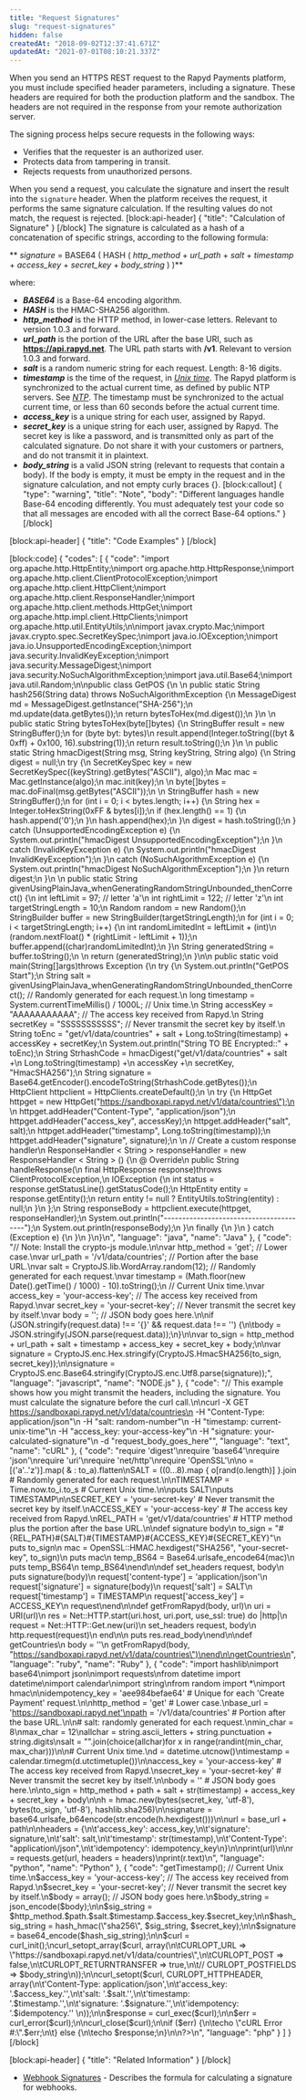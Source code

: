 ```yaml
---
title: "Request Signatures"
slug: "request-signatures"
hidden: false
createdAt: "2018-09-02T12:37:41.671Z"
updatedAt: "2021-07-01T08:10:21.337Z"
---
```

When you send an HTTPS REST request to the Rapyd Payments platform, you must include specified header parameters, including a signature. These headers are required for both the production platform and the sandbox. The headers are not required in the response from your remote authorization server.

The signing process helps secure requests in the following ways:

* Verifies that the requester is an authorized user. 
* Protects data from tampering in transit.
* Rejects requests from unauthorized persons.

When you send a request, you calculate the signature and insert the result into the `signature` header. When the platform receives the request, it performs the same signature calculation. If the resulting values do not match, the request is rejected.
[block:api-header]
{
  "title": "Calculation of Signature"
}
[/block]
The signature is calculated as a hash of a concatenation of specific strings, according to the following formula:

 ** *signature* = BASE64 ( HASH ( *http_method* + *url_path* + *salt* + *timestamp* + *access_key* + *secret_key* + *body_string* ) )**

where:
* ***BASE64*** is a Base-64 encoding algorithm.
* ***HASH*** is the HMAC-SHA256 algorithm.
* ***http_method*** is the HTTP method, in lower-case letters. Relevant to version 1.0.3 and forward.
* ***url_path*** is the portion of the URL after the base URI, such as **https://api.rapyd.net**. The URL path starts with **/v1**. Relevant to version 1.0.3 and forward.
* ***salt*** is a random numeric string for each request. Length: 8-16 digits.
* ***timestamp*** is the time of the request, in [*Unix time*](ref:glossary). The Rapyd platform is synchronized to the actual current time, as defined by public NTP servers. See [*NTP*](ref:glossary). The timestamp must be synchronized to the actual current time, or less than 60 seconds before the actual current time.
* ***access_key*** is a unique string for each user, assigned by Rapyd.
* ***secret_key*** is a unique string for each user, assigned by Rapyd. The secret key is like a password, and is transmitted only as part of the calculated signature. Do not share it with your customers or partners, and do not transmit it in plaintext.
* ***body_string*** is a valid JSON string (relevant to requests that contain a body). If the body is empty, it must be empty in the request and in the signature calculation, and not empty curly braces {}.
[block:callout]
{
  "type": "warning",
  "title": "Note",
  "body": "Different languages handle Base-64 encoding differently. You must adequately test your code so that all messages are encoded with all the correct Base-64 options."
}
[/block]

[block:api-header]
{
  "title": "Code Examples"
}
[/block]

[block:code]
{
  "codes": [
    {
      "code": "import org.apache.http.HttpEntity;\nimport org.apache.http.HttpResponse;\nimport org.apache.http.client.ClientProtocolException;\nimport org.apache.http.client.HttpClient;\nimport org.apache.http.client.ResponseHandler;\nimport org.apache.http.client.methods.HttpGet;\nimport org.apache.http.impl.client.HttpClients;\nimport org.apache.http.util.EntityUtils;\n\nimport javax.crypto.Mac;\nimport javax.crypto.spec.SecretKeySpec;\nimport java.io.IOException;\nimport java.io.UnsupportedEncodingException;\nimport java.security.InvalidKeyException;\nimport java.security.MessageDigest;\nimport java.security.NoSuchAlgorithmException;\nimport java.util.Base64;\nimport java.util.Random;\n\npublic class GetPOS {\n    \n    public static String hash256(String data) throws NoSuchAlgorithmException {\n        MessageDigest md = MessageDigest.getInstance(\"SHA-256\");\n        md.update(data.getBytes());\n        return bytesToHex(md.digest());\n    }\n    \n    public static String bytesToHex(byte[]bytes) {\n        StringBuffer result = new StringBuffer();\n        for (byte byt: bytes)\n            result.append(Integer.toString((byt & 0xff) + 0x100, 16).substring(1));\n        return result.toString();\n    }\n    \n    public static String hmacDigest(String msg, String keyString, String algo) {\n        String digest = null;\n        try {\n            SecretKeySpec key = new SecretKeySpec((keyString).getBytes(\"ASCII\"), algo);\n            Mac mac = Mac.getInstance(algo);\n            mac.init(key);\n            \n            byte[]bytes = mac.doFinal(msg.getBytes(\"ASCII\"));\n            \n            StringBuffer hash = new StringBuffer();\n            for (int i = 0; i < bytes.length; i++) {\n                String hex = Integer.toHexString(0xFF & bytes[i]);\n                if (hex.length() == 1) {\n                    hash.append('0');\n                }\n                hash.append(hex);\n            }\n            digest = hash.toString();\n        } catch (UnsupportedEncodingException e) {\n            System.out.println(\"hmacDigest UnsupportedEncodingException\");\n        }\n        catch (InvalidKeyException e) {\n            System.out.println(\"hmacDigest InvalidKeyException\");\n        }\n        catch (NoSuchAlgorithmException e) {\n            System.out.println(\"hmacDigest NoSuchAlgorithmException\");\n        }\n        return digest;\n    }\n    \n    public static String givenUsingPlainJava_whenGeneratingRandomStringUnbounded_thenCorrect() {\n        int leftLimit = 97;   // letter 'a'\n        int rightLimit = 122; // letter 'z'\n        int targetStringLength = 10;\n        Random random = new Random();\n        StringBuilder buffer = new StringBuilder(targetStringLength);\n        for (int i = 0; i < targetStringLength; i++) {\n            int randomLimitedInt = leftLimit + (int)\n                (random.nextFloat() * (rightLimit - leftLimit + 1));\n            buffer.append((char)randomLimitedInt);\n        }\n        String generatedString = buffer.toString();\n        \n        return (generatedString);\n    }\n\n    public static void main(String[]args)throws Exception {\n        try {\n            System.out.println(\"GetPOS Start\");\n            String salt = givenUsingPlainJava_whenGeneratingRandomStringUnbounded_thenCorrect(); // Randomly generated for each request.\n            long timestamp = System.currentTimeMillis() / 1000L; // Unix time.\n            String accessKey = \"AAAAAAAAAAA\";                    // The access key received from Rapyd.\n            String secretKey = \"SSSSSSSSSSS\";                    // Never transmit the secret key by itself.\n            String toEnc = \"get/v1/data/countries\" + salt + Long.toString(timestamp) + accessKey + secretKey;\n            System.out.println(\"String TO BE Encrypted::\" + toEnc);\n            String StrhashCode = hmacDigest(\"get/v1/data/countries\" + salt +\n                    Long.toString(timestamp) +\n                    accessKey +\n                    secretKey, \"HmacSHA256\");\n            String signature = Base64.getEncoder().encodeToString(StrhashCode.getBytes());\n            HttpClient httpclient = HttpClients.createDefault();\n            \n            try {\n                HttpGet httpget = new HttpGet(\"https://sandboxapi.rapyd.net/v1/data/countries\");\n                \n                httpget.addHeader(\"Content-Type\", \"application/json\");\n                httpget.addHeader(\"access_key\", accessKey);\n                httpget.addHeader(\"salt\", salt);\n                httpget.addHeader(\"timestamp\", Long.toString(timestamp));\n                httpget.addHeader(\"signature\", signature);\n                \n                // Create a custom response handler\n                ResponseHandler < String > responseHandler = new ResponseHandler < String > () {\n                     @ Override\n                    public String handleResponse(\n                        final HttpResponse response)throws ClientProtocolException,\n                    IOException {\n                        int status = response.getStatusLine().getStatusCode();\n                        HttpEntity entity = response.getEntity();\n                        return entity != null ? EntityUtils.toString(entity) : null;\n                    }\n                };\n                String responseBody = httpclient.execute(httpget, responseHandler);\n                System.out.println(\"----------------------------------------\");\n                System.out.println(responseBody);\n            }\n            finally {\n            }\n        } catch (Exception e) {\n        }\n    }\n}\n",
      "language": "java",
      "name": "Java"
    },
    {
      "code": "// Note: Install the crypto-js module.\n\nvar http_method = 'get';                // Lower case.\nvar url_path = '/v1/data/countries';    // Portion after the base URL.\nvar salt = CryptoJS.lib.WordArray.random(12);  // Randomly generated for each request.\nvar timestamp = (Math.floor(new Date().getTime() / 1000) - 10).toString();\n                                        // Current Unix time.\nvar access_key = 'your-access-key';     // The access key received from Rapyd.\nvar secret_key = 'your-secret-key';     // Never transmit the secret key by itself.\nvar body = '';                          // JSON body goes here.\n\nif (JSON.stringify(request.data) !== '{}' && request.data !== '') {\n\tbody = JSON.stringify(JSON.parse(request.data));\n}\n\nvar to_sign = http_method + url_path + salt + timestamp + access_key + secret_key + body;\n\nvar signature = CryptoJS.enc.Hex.stringify(CryptoJS.HmacSHA256(to_sign, secret_key));\n\nsignature = CryptoJS.enc.Base64.stringify(CryptoJS.enc.Utf8.parse(signature));",
      "language": "javascript",
      "name": "NODE.js"
    },
    {
      "code": "// This example shows how you might transmit the headers, including the signature. You must calculate the signature before the curl call.\n\ncurl -X GET https://sandboxapi.rapyd.net/v1/data/countries\n     -H \"Content-Type: application/json\"\n     -H \"salt: random-number\"\n     -H \"timestamp: current-unix-time\"\n     -H \"access_key: your-access-key\"\n     -H \"signature: your-calculated-signature\"\n     -d \"request_body_goes_here\"",
      "language": "text",
      "name": "cURL"
    },
    {
      "code": "require 'digest'\nrequire 'base64'\nrequire 'json'\nrequire 'uri'\nrequire 'net/http'\nrequire 'OpenSSL'\n\no = [('a'..'z')].map( & : to_a).flatten\nSALT = ((0...8).map { o[rand(o.length)] }.join # Randomly generated for each request.\n\nTIMESTAMP = Time.now.to_i.to_s      # Current Unix time.\n\nputs SALT\nputs TIMESTAMP\n\nSECRET_KEY = 'your-secret-key'      # Never transmit the secret key by itself.\nACCESS_KEY = 'your-access-key'      # The access key received from Rapyd.\nREL_PATH = 'get/v1/data/countries'  # HTTP method plus the portion after the base URL.\n\ndef signature body\n  to_sign = \"#{REL_PATH}#{SALT}#{TIMESTAMP}#{ACCESS_KEY}#{SECRET_KEY}\"\n  puts to_sign\n  mac = OpenSSL::HMAC.hexdigest(\"SHA256\", \"your-secret-key\", to_sign)\n  puts mac\n  temp_BS64 = Base64.urlsafe_encode64(mac)\n  puts temp_BS64\n  temp_BS64\nend\n\ndef set_headers request, body\n  puts signature(body)\n  request['content-type'] = 'application/json'\n  request['signature'] = signature(body)\n  request['salt'] = SALT\n  request['timestamp'] = TIMESTAMP\n  request['access_key'] = ACCESS_KEY\n  request\nend\n\ndef getFromRapyd(body, url)\n  uri = URI(url)\n  res = Net::HTTP.start(uri.host, uri.port, use_ssl: true) do |http|\n    request = Net::HTTP::Get.new(uri)\n    set_headers request, body\n    http.request(request)\n  end\n\n  puts res.read_body\nend\n\ndef getCountries\n  body = ''\n  getFromRapyd(body, \"https://sandboxapi.rapyd.net/v1/data/countries\")\nend\n\ngetCountries\n",
      "language": "ruby",
      "name": "Ruby"
    },
    {
      "code": "import hashlib\nimport base64\nimport json\nimport requests\nfrom datetime import datetime\nimport calendar\nimport string\nfrom random import *\nimport hmac\n\nidempotency_key = 'aee984befae64'     # Unique for each 'Create Payment' request.\n\nhttp_method = 'get'                   # Lower case.\nbase_url = 'https://sandboxapi.rapyd.net'\npath = '/v1/data/countries' # Portion after the base URL.\n\n# salt: randomly generated for each request.\nmin_char = 8\nmax_char = 12\nallchar = string.ascii_letters + string.punctuation + string.digits\nsalt = \"\".join(choice(allchar)for x in range(randint(min_char, max_char)))\n\n# Current Unix time.\nd = datetime.utcnow()\ntimestamp = calendar.timegm(d.utctimetuple())\n\naccess_key = 'your-access-key'   # The access key received from Rapyd.\nsecret_key = 'your-secret-key'   # Never transmit the secret key by itself.\n\nbody = ''                        # JSON body goes here.\n\nto_sign = http_method + path + salt + str(timestamp) + access_key + secret_key + body\n\nh = hmac.new(bytes(secret_key, 'utf-8'), bytes(to_sign, 'utf-8'), hashlib.sha256)\n\nsignature = base64.urlsafe_b64encode(str.encode(h.hexdigest()))\n\nurl = base_url + path\n\nheaders = {\n\t'access_key': access_key,\n\t'signature': signature,\n\t'salt': salt,\n\t'timestamp': str(timestamp),\n\t'Content-Type': \"application\\/json\",\n\t'idempotency': idempotency_key\n}\n\nprint(url)\n\nr = requests.get(url, headers = headers)\nprint(r.text)\n",
      "language": "python",
      "name": "Python"
    },
    {
      "code": "<?php\n\n$idempotency = 'aee984befae64';      // Unique for each 'Create Payment' request.\n$http_method = 'get';                // Lower case.\n$path = '/v1/data/countries';        // Portion after the base URL.\n$salt = mt_rand(10000000, 99999999); // Randomly generated for each request.\n$date = new DateTime();\n$timestamp = $date->getTimestamp();  // Current Unix time.\n$access_key = 'your-access-key';     // The access key received from Rapyd.\n$secret_key = 'your-secret-key';     // Never transmit the secret key by itself.\n$body = array();                     // JSON body goes here.\n$body_string = json_encode($body);\n\n$sig_string = $http_method.$path.$salt.$timestamp.$access_key.$secret_key;\n\n$hash_sig_string = hash_hmac(\"sha256\", $sig_string, $secret_key);\n\n$signature = base64_encode($hash_sig_string);\n\n$curl = curl_init();\ncurl_setopt_array($curl, array(\n\tCURLOPT_URL => \"https://sandboxapi.rapyd.net/v1/data/countries\",\n\tCURLOPT_POST => false,\n\tCURLOPT_RETURNTRANSFER => true,\n\t// CURLOPT_POSTFIELDS => $body_string\n));\n\ncurl_setopt($curl, CURLOPT_HTTPHEADER, array(\n\t'Content-Type: application/json',\n\t'access_key: '.$access_key.'',\n\t'salt: '.$salt.'',\n\t'timestamp: '.$timestamp.'',\n\t'signature: '.$signature.'',\n\t'idempotency: '.$idempotency.'' \n));\n\n$response = curl_exec($curl);\n\n$err = curl_error($curl);\n\ncurl_close($curl);\n\nif ($err) {\n\techo \"cURL Error #:\".$err;\n\t} else {\n\techo $response;\n}\n\n?>\n",
      "language": "php"
    }
  ]
}
[/block]

[block:api-header]
{
  "title": "Related Information"
}
[/block]
* [Webhook Signatures](ref:webhook-signatures) - Describes the formula for calculating a signature for webhooks.